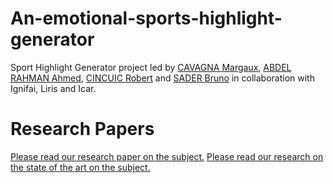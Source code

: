 # An-emotional-sports-highlight-generator
Sport Highlight Generator project led by [CAVAGNA Margaux](), [ABDEL RAHMAN Ahmed](), [CINCUIC Robert]() and [SADER Bruno]() in collaboration with Ignifai, Liris and Icar.

# Research Papers
[Please read our research paper on the subject.](https://github.com/BrunoSader/An-emotional-sports-highlight-generator/blob/main/An_Emotional_Sports_Highlight_Generator___Paper.pdf)
[Please read our research on the state of the art on the subject.](https://github.com/BrunoSader/An-emotional-sports-highlight-generator/blob/main/State_of_the_art___An_Emotional__.pdf)
